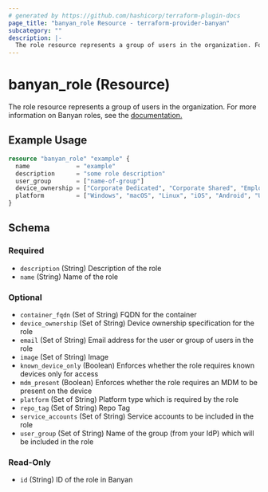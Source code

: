 ```yaml
---
# generated by https://github.com/hashicorp/terraform-plugin-docs
page_title: "banyan_role Resource - terraform-provider-banyan"
subcategory: ""
description: |-
  The role resource represents a group of users in the organization. For more information on Banyan roles, see the documentation. https://docs.banyansecurity.io/docs/feature-guides/administer-security-policies/roles/manage-roles/
---
```


# banyan_role (Resource)

The role resource represents a group of users in the organization. For more information on Banyan roles, see the [documentation.](https://docs.banyansecurity.io/docs/feature-guides/administer-security-policies/roles/manage-roles/)

## Example Usage

```terraform
resource "banyan_role" "example" {
  name             = "example"
  description      = "some role description"
  user_group       = ["name-of-group"]
  device_ownership = ["Corporate Dedicated", "Corporate Shared", "Employee Owned", "Other"]
  platform         = ["Windows", "macOS", "Linux", "iOS", "Android", "Unregistered"]
}
```

<!-- schema generated by tfplugindocs -->
## Schema

### Required

- `description` (String) Description of the role
- `name` (String) Name of the role

### Optional

- `container_fqdn` (Set of String) FQDN for the container
- `device_ownership` (Set of String) Device ownership specification for the role
- `email` (Set of String) Email address for the user or group of users in the role
- `image` (Set of String) Image
- `known_device_only` (Boolean) Enforces whether the role requires known devices only for access
- `mdm_present` (Boolean) Enforces whether the role requires an MDM to be present on the device
- `platform` (Set of String) Platform type which is required by the role
- `repo_tag` (Set of String) Repo Tag
- `service_accounts` (Set of String) Service accounts to be included in the role
- `user_group` (Set of String) Name of the group (from your IdP) which will be included in the role

### Read-Only

- `id` (String) ID of the role in Banyan


